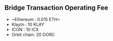 ## Bridge Transaction Operating Fee
- ~Ethereum : 0.015 ETH~
- Klaytn : 10 KLAY
- ICON : 10 ICX
- Orbit chain: 20 OORC
